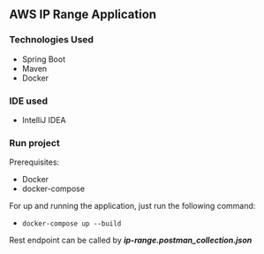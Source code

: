 ## AWS IP Range Application

### Technologies Used
*  Spring Boot
*  Maven
*  Docker

###  IDE used
*  IntelliJ IDEA

###  Run project
Prerequisites:
* Docker
* docker-compose

For up and running the application, just run the following command:
* `docker-compose up --build`


Rest endpoint can be called by _**ip-range.postman_collection.json**_
